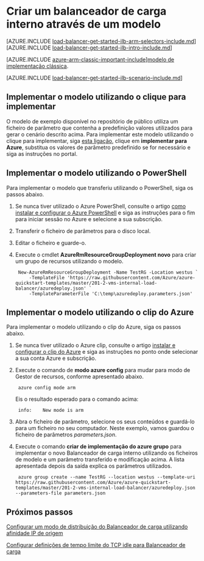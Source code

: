 <properties
   pageTitle="Criar um balanceador de carga interno utilizando um modelo no Gestor de recursos | Microsoft Azure"
   description="Saiba como criar um balanceador de carga interno utilizando um modelo no Gestor de recursos"
   services="load-balancer"
   documentationCenter="na"
   authors="sdwheeler"
   manager="carmonm"
   editor=""
   tags="azure-resource-manager"
/>
<tags
   ms.service="load-balancer"
   ms.devlang="na"
   ms.topic="get-started-article"
   ms.tgt_pltfrm="na"
   ms.workload="infrastructure-services"
   ms.date="10/24/2016"
   ms.author="sewhee" />

# <a name="create-an-internal-load-balancer-using-a-template"></a>Criar um balanceador de carga interno através de um modelo

[AZURE.INCLUDE [load-balancer-get-started-ilb-arm-selectors-include.md](../../includes/load-balancer-get-started-ilb-arm-selectors-include.md)]
<BR>
[AZURE.INCLUDE [load-balancer-get-started-ilb-intro-include.md](../../includes/load-balancer-get-started-ilb-intro-include.md)]

[AZURE.INCLUDE [azure-arm-classic-important-include](../../includes/learn-about-deployment-models-rm-include.md)][modelo de implementação clássica](load-balancer-get-started-ilb-classic-ps.md).

[AZURE.INCLUDE [load-balancer-get-started-ilb-scenario-include.md](../../includes/load-balancer-get-started-ilb-scenario-include.md)]

## <a name="deploy-the-template-by-using-click-to-deploy"></a>Implementar o modelo utilizando o clique para implementar

O modelo de exemplo disponível no repositório de público utiliza um ficheiro de parâmetro que contenha a predefinição valores utilizados para gerar o cenário descrito acima. Para implementar este modelo utilizando o clique para implementar, siga [esta ligação](https://github.com/Azure/azure-quickstart-templates/tree/master/201-2-vms-internal-load-balancer), clique em **implementar para Azure**, substitua os valores de parâmetro predefinido se for necessário e siga as instruções no portal.

## <a name="deploy-the-template-by-using-powershell"></a>Implementar o modelo utilizando o PowerShell

Para implementar o modelo que transferiu utilizando o PowerShell, siga os passos abaixo.

1. Se nunca tiver utilizado o Azure PowerShell, consulte o artigo [como instalar e configurar o Azure PowerShell](../../articles/powershell-install-configure.md) e siga as instruções para o fim para iniciar sessão no Azure e selecione a sua subscrição.
2. Transferir o ficheiro de parâmetros para o disco local.
3. Editar o ficheiro e guarde-o.
4. Execute o cmdlet **AzureRmResourceGroupDeployment novo** para criar um grupo de recursos utilizando o modelo.

        New-AzureRmResourceGroupDeployment -Name TestRG -Location westus `
            -TemplateFile 'https://raw.githubusercontent.com/Azure/azure-quickstart-templates/master/201-2-vms-internal-load-balancer/azuredeploy.json' `
            -TemplateParameterFile 'C:\temp\azuredeploy.parameters.json'

## <a name="deploy-the-template-by-using-the-azure-cli"></a>Implementar o modelo utilizando o clip do Azure

Para implementar o modelo utilizando o clip do Azure, siga os passos abaixo.

1. Se nunca tiver utilizado o Azure clip, consulte o artigo [instalar e configurar o clip do Azure](../../articles/xplat-cli-install.md) e siga as instruções no ponto onde selecionar a sua conta Azure e subscrição.
2. Execute o comando de **modo azure config** para mudar para modo de Gestor de recursos, conforme apresentado abaixo.

        azure config mode arm

    Eis o resultado esperado para o comando acima:

        info:    New mode is arm

3. Abra o ficheiro de parâmetro, selecione os seus conteúdos e guardá-lo para um ficheiro no seu computador. Neste exemplo, vamos guardou o ficheiro de parâmetros *parameters.json*.

4. Execute o comando **criar de implementação do azure grupo** para implementar o novo Balanceador de carga interno utilizando os ficheiros de modelo e um parâmetro transferido e modificação acima. A lista apresentada depois da saída explica os parâmetros utilizados.

        azure group create --name TestRG --location westus --template-uri https://raw.githubusercontent.com/Azure/azure-quickstart-templates/master/201-2-vms-internal-load-balancer/azuredeploy.json --parameters-file parameters.json

## <a name="next-steps"></a>Próximos passos

[Configurar um modo de distribuição do Balanceador de carga utilizando afinidade IP de origem](load-balancer-distribution-mode.md)

[Configurar definições de tempo limite do TCP idle para Balanceador de carga](load-balancer-tcp-idle-timeout.md)



